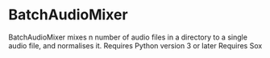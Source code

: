 # BatchAudioMixer
BatchAudioMixer mixes n number of audio files in a directory to a single audio file, and normalises it. 
Requires Python version 3 or later
Requires Sox
